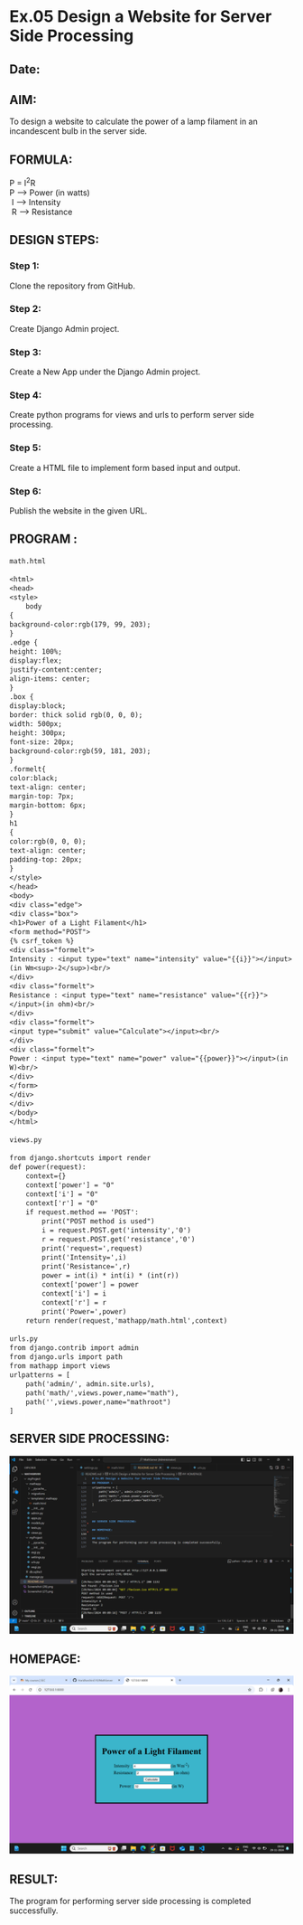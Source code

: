 # Ex.05 Design a Website for Server Side Processing
## Date:

## AIM:
 To design a website to calculate the power of a lamp filament in an incandescent bulb in the server side. 


## FORMULA:
P = I<sup>2</sup>R
<br> P --> Power (in watts)
<br> I --> Intensity
<br> R --> Resistance

## DESIGN STEPS:

### Step 1:
Clone the repository from GitHub.

### Step 2:
Create Django Admin project.

### Step 3:
Create a New App under the Django Admin project.

### Step 4:
Create python programs for views and urls to perform server side processing.

### Step 5:
Create a HTML file to implement form based input and output.

### Step 6:
Publish the website in the given URL.

## PROGRAM :
```
math.html

<html>
<head>
<style>
    body 
{
background-color:rgb(179, 99, 203);
}
.edge {
height: 100%;
display:flex;
justify-content:center;
align-items: center;
}
.box {
display:block;
border: thick solid rgb(0, 0, 0);
width: 500px;
height: 300px;
font-size: 20px;
background-color:rgb(59, 181, 203);
}
.formelt{
color:black;
text-align: center;
margin-top: 7px;
margin-bottom: 6px;
}
h1
{
color:rgb(0, 0, 0);
text-align: center;
padding-top: 20px;
}
</style>
</head>
<body>
<div class="edge">
<div class="box">
<h1>Power of a Light Filament</h1>
<form method="POST">
{% csrf_token %}
<div class="formelt">
Intensity : <input type="text" name="intensity" value="{{i}}"></input>(in Wm<sup>-2</sup>)<br/>
</div>
<div class="formelt">
Resistance : <input type="text" name="resistance" value="{{r}}"></input>(in ohm)<br/>
</div>
<div class="formelt">
<input type="submit" value="Calculate"></input><br/>
</div>
<div class="formelt">
Power : <input type="text" name="power" value="{{power}}"></input>(in W)<br/>
</div>
</form>
</div>
</div>
</body>
</html>

views.py

from django.shortcuts import render 
def power(request): 
    context={} 
    context['power'] = "0" 
    context['i'] = "0" 
    context['r'] = "0" 
    if request.method == 'POST': 
        print("POST method is used")
        i = request.POST.get('intensity','0')
        r = request.POST.get('resistance','0')
        print('request=',request) 
        print('Intensity=',i) 
        print('Resistance=',r) 
        power = int(i) * int(i) * (int(r)) 
        context['power'] = power 
        context['i'] = i
        context['r'] = r 
        print('Power=',power) 
    return render(request,'mathapp/math.html',context)

urls.py
from django.contrib import admin
from django.urls import path
from mathapp import views
urlpatterns = [
    path('admin/', admin.site.urls),
    path('math/',views.power,name="math"),
    path('',views.power,name="mathroot")
]

```

## SERVER SIDE PROCESSING:
![alt text](<Screenshot (29).png>)
## HOMEPAGE:
![alt text](<Screenshot (28).png>)
## RESULT:
The program for performing server side processing is completed successfully.
